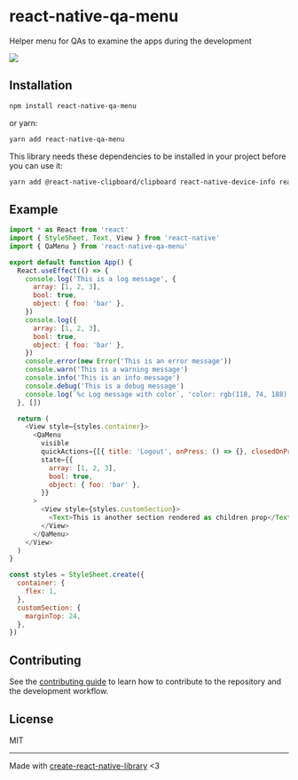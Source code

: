 # react-native-qa-menu

Helper menu for QAs to examine the apps during the development

<img src="./demo.gif" />

## Installation

```sh
npm install react-native-qa-menu
```
or yarn:
```sh
yarn add react-native-qa-menu
```
This library needs these dependencies to be installed in your project before you can use it:

```sh
yarn add @react-native-clipboard/clipboard react-native-device-info react-native-file-logger
```

## Example

```js
import * as React from 'react'
import { StyleSheet, Text, View } from 'react-native'
import { QaMenu } from 'react-native-qa-menu'

export default function App() {
  React.useEffect(() => {
    console.log('This is a log message', {
      array: [1, 2, 3],
      bool: true,
      object: { foo: 'bar' },
    })
    console.log({
      array: [1, 2, 3],
      bool: true,
      object: { foo: 'bar' },
    })
    console.error(new Error('This is an error message'))
    console.warn('This is a warning message')
    console.info('This is an info message')
    console.debug('This is a debug message')
    console.log(`%c Log message with color`, 'color: rgb(118, 74, 188)', { foo: 'bar' })
  }, [])

  return (
    <View style={styles.container}>
      <QaMenu
        visible
        quickActions={[{ title: 'Logout', onPress: () => {}, closedOnPress: true }]}
        state={{
          array: [1, 2, 3],
          bool: true,
          object: { foo: 'bar' },
        }}
      >
        <View style={styles.customSection}>
          <Text>This is another section rendered as children prop</Text>
        </View>
      </QaMenu>
    </View>
  )
}

const styles = StyleSheet.create({
  container: {
    flex: 1,
  },
  customSection: {
    marginTop: 24,
  },
})

```

## Contributing

See the [contributing guide](CONTRIBUTING.md) to learn how to contribute to the repository and the development workflow.

## License

MIT

---

Made with [create-react-native-library](https://github.com/callstack/react-native-builder-bob) <3
